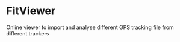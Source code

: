 # FitViewer
Online viewer to import and analyse different GPS tracking file from different trackers
